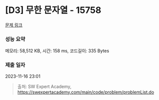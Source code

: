 # [D3] 무한 문자열 - 15758 

[문제 링크](https://swexpertacademy.com/main/code/problem/problemDetail.do?contestProbId=AYP5JmsqcngDFATW) 

### 성능 요약

메모리: 58,512 KB, 시간: 158 ms, 코드길이: 335 Bytes

### 제출 일자

2023-11-16 23:01



> 출처: SW Expert Academy, https://swexpertacademy.com/main/code/problem/problemList.do